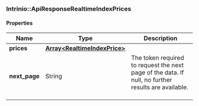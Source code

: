 

[//]: # (CLASS:Intrinio::ApiResponseRealtimeIndexPrices)

[//]: # (KIND:object)

### Intrinio::ApiResponseRealtimeIndexPrices

#### Properties

[//]: # (START_DEFINITION)

Name | Type | Description
------------ | ------------- | -------------
**prices** | [**Array&lt;RealtimeIndexPrice&gt;**](RealtimeIndexPrice.md) |  &nbsp;
**next_page** | String | The token required to request the next page of the data. If null, no further results are available. &nbsp;

[//]: # (END_DEFINITION)


[//]: # (CONTAINED_CLASS:Intrinio::RealtimeIndexPrice)




